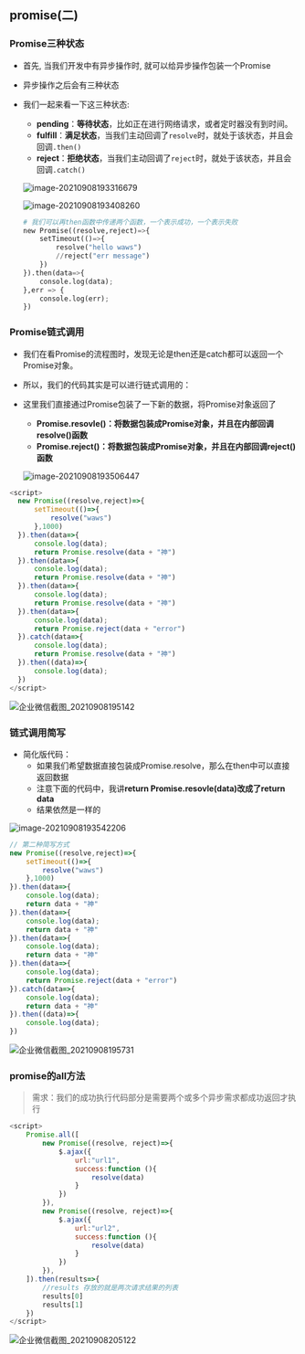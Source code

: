 ## promise(二)

### Promise三种状态

- 首先, 当我们开发中有异步操作时, 就可以给异步操作包装一个Promise
  
- 异步操作之后会有三种状态
  
- 我们一起来看一下这三种状态:
  - **pending**：**等待状态**，比如正在进行网络请求，或者定时器没有到时间。
  - **fulfill**：**满足状态**，当我们主动回调了`resolve`时，就处于该状态，并且会回调`.then()`
  - **reject**：**拒绝状态**，当我们主动回调了`reject`时，就处于该状态，并且会回调`.catch()`

  ![image-20210908193316679](images/image-20210908193316679.png)

  ![image-20210908193408260](images/image-20210908193408260.png)

  ```python
  # 我们可以再then函数中传递两个函数，一个表示成功，一个表示失败
  new Promise((resolve,reject)=>{
      setTimeout(()=>{
          resolve("hello waws")
          //reject("err message")
      })
  }).then(data=>{
      console.log(data);
  },err => {
      console.log(err);
  })
  ```

### Promise链式调用

- 我们在看Promise的流程图时，发现无论是then还是catch都可以返回一个Promise对象。
- 所以，我们的代码其实是可以进行链式调用的：
- 这里我们直接通过Promise包装了一下新的数据，将Promise对象返回了
  - **Promise.resovle()：将数据包装成Promise对象，并且在内部回调resolve()函数**
  - **Promise.reject()：将数据包装成Promise对象，并且在内部回调reject()函数**

  ![image-20210908193506447](images/image-20210908193506447.png)

```js
<script>
  new Promise((resolve,reject)=>{
      setTimeout(()=>{
          resolve("waws")
      },1000)
  }).then(data=>{
      console.log(data);
      return Promise.resolve(data + "神")
  }).then(data=>{
      console.log(data);
      return Promise.resolve(data + "神")
  }).then(data=>{
      console.log(data);
      return Promise.resolve(data + "神")
  }).then(data=>{
      console.log(data);
      return Promise.reject(data + "error")
  }).catch(data=>{
      console.log(data);
      return Promise.resolve(data + "神")
  }).then((data)=>{
      console.log(data);
  })
</script>
```

![企业微信截图_20210908195142](images/企业微信截图_20210908195142.png)

### 链式调用简写

- 简化版代码：
  - 如果我们希望数据直接包装成Promise.resolve，那么在then中可以直接返回数据
  - 注意下面的代码中，我讲**return Promise.resovle(data)改成了return data**
  - 结果依然是一样的

![image-20210908193542206](images/image-20210908193542206.png)

```js
// 第二种简写方式
new Promise((resolve,reject)=>{
    setTimeout(()=>{
        resolve("waws")
    },1000)
}).then(data=>{
    console.log(data);
    return data + "神"
}).then(data=>{
    console.log(data);
    return data + "神"
}).then(data=>{
    console.log(data);
    return data + "神"
}).then(data=>{
    console.log(data);
    return Promise.reject(data + "error")
}).catch(data=>{
    console.log(data);
    return data + "神"
}).then((data)=>{
    console.log(data);
})
```

![企业微信截图_20210908195731](images/企业微信截图_20210908195731.png)

### promise的all方法

> 需求：我们的成功执行代码部分是需要两个或多个异步需求都成功返回才执行

```js
<script>
    Promise.all([
        new Promise((resolve, reject)=>{
            $.ajax({
                url:"url1",
                success:function (){
                    resolve(data)
                }
            })
        }),
        new Promise((resolve, reject)=>{
            $.ajax({
                url:"url2",
                success:function (){
                    resolve(data)
                }
            })
        }),
    ]).then(results=>{
        //results 存放的就是两次请求结果的列表
        results[0]
        results[1]
    })
</script>
```

![企业微信截图_20210908205122](images/企业微信截图_20210908205122.png)